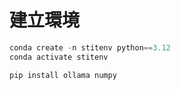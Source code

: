 # 建立環境
```python
conda create -n stitenv python==3.12
conda activate stitenv
```

```
pip install ollama numpy
```